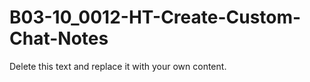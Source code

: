 

# B03-10_0012-HT-Create-Custom-Chat-Notes

Delete this text and replace it with your own content.
